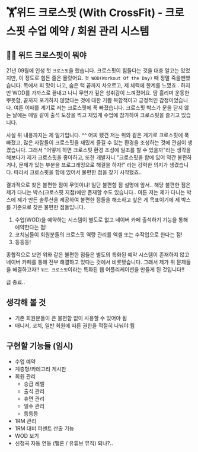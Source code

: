 # 🏋️‍위드 크로스핏 (With CrossFit) - 크로스핏 수업 예약 / 회원 관리 시스템

## 🙋‍♂ ‍위드 크로스핏이 뭐야
21년 09월에 인생 첫 `크로스핏`을 했습니다. 크로스핏이 힘들다는 것을 대충 알고는 있었지만, 이 정도로 힘든 줄은 몰랐어요. `첫 WOD(Workout Of the Day)` 때
정말 죽을뻔했습니다. 목에서 피 맛이 나고, 숨은 턱 끝까지 차오르고, 제 체력에 한계를 느꼈죠.. 하지만 WOD를 가까스로 끝내고 나니 무언가 깊은 성취감이 느껴졌어요.
땀 흘리며 운동한 뿌듯함, 끝까지 포기하지 않았다는 것에 대한 기쁨 복합적이고 긍정적인 감정이었습니다. 여튼 이때를 계기로 저는 크로스핏에 푹 빠졌습니다. 크로스핏 박스가
문을 닫지 않는 날에는 매일 같이 출석 도장을 찍고 재밌게 수업에 참가하여 크로스핏을 즐기고 있습니다.

사실 위 내용까지는 제 일기입니다. ^^ 어찌 됐건 저는 위와 같은 계기로 크로스핏에 푹 빠졌고, 많은 사람들이 크로스핏을 재밌게 즐길 수 있는 환경을 조성하는 것에 관심이 생겼습니다.
그래서 "어떻게 하면 크로스핏 환경 조성에 일조를 할 수 있을까"라는 생각을 해보다가 제가 크로스핏을 좋아하고, 또한 개발자니 "크로스핏을 함에 있어 약간 불편하거나, 
문제가 있는 부분을 프로그래밍으로 해결을 하자!" 라는 강력한 의지가 생겼습니다. 따라서 크로스핏을 함에 있어서 불편한 점을 찾기 시작했죠..

결과적으로 찾은 불편한 점이 무엇이냐! 일단 불편함 점 설명에 앞서.. 해당 불편한 점은 제가 다니는 박스(크로스핏 지점)에만 존재할 수도 있습니다.. 여튼 저는 제가 다니는 박스에 제가 만든 
솔루션을 제공하여 불편한 점들을 해소하고 싶은 게 목표이기에 제 박스를 기준으로 찾은 불편한 점들입니다.

1. 수업(WOD)을 예약하는 시스템이 별도로 없고 네이버 카페 출석하기 기능을 통해 에약한다는 점!
2. 코치님들이 회원분들의 크로스핏 역량 관리를 엑셀 또는 수작업으로 한다는 점!
3. 등등등!

종합적으로 보면 위와 같은 불편한 점들은 별도의 특화된 예약 시스템이 존재하지 않고 네이버 카페를 통해 전부 해결하고 있다는 것에서
비롯됐습니다. 그래서 제가 위 문제들을 해결하고자!! `위드 크로스핏`이라는 특화된 웹 어플리케이션을 만들게 된 것입니다!!

급 종료..

## 생각해 볼 것
- 기존 회원분들이 큰 불편함 없이 사용할 수 있어야 됨
- 매니저, 코치, 일반 회원에 따른 권한을 적절히 나눠야 됨

## 구현할 기능들 (임시)
- 수업 예약
- 계층형/카테고리 게시판
- 회원 관리
  - 승급 레벨
  - 출석 관리
  - 휴면 관리
  - 일수 관리
  - 등등등
- 1RM 관리
- 1RM 대비 퍼센트 산출 기능
- WOD 보기
- 신청곡 자동 연동 (멜론 / 유튜브 뮤직) 되나?..